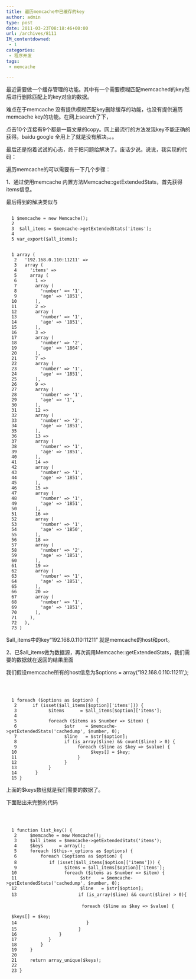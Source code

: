 ```yaml
---
title: 遍历memcache中已缓存的key
author: admin
type: post
date: 2011-03-23T08:18:46+00:00
url: /archives/8111
IM_contentdowned:
 - 1
categories:
 - 程序开发
tags:
 - memcache

---
```


最近需要做一个缓存管理的功能。其中有一个需要模糊匹配memcached的key然后进行删除匹配上的key对应的数据。


难点在于memcache 没有提供模糊匹配key删除缓存的功能，也没有提供遍历memcache key的功能。在网上search了下，


点击10个连接有9个都是一篇文章的copy。网上最流行的方法发现key不能正确的获得。baidu google 全用上了就是没有解决。。。


最后还是抱着试试的心态，终于把问题给解决了。废话少说。说说，我实现的代码：


遍历memcache的可以需要有一下几个步骤：


1、通过使用memcache 内置方法Memcache::getExtendedStats，首先获得items信息。


最后得到的解决类似与

```

  1 $memcache = new Memcache();
  2
  3  $all_items = $memcache->getExtendedStats('items');
  4
  5 var_export($all_items);

```

```

  1 array (
   2   '192.168.0.110:11211' =>
   3   array (
   4     'items' =>
   5     array (
   6       1 =>
   7       array (
   8         'number' => '1',
   9         'age' => '1851',
  10       ),
  11       2 =>
  12       array (
  13         'number' => '1',
  14         'age' => '1851',
  15       ),
  16       3 =>
  17       array (
  18         'number' => '2',
  19         'age' => '1864',
  20       ),
  21       7 =>
  22       array (
  23         'number' => '1',
  24         'age' => '1851',
  25       ),
  26       9 =>
  27       array (
  28         'number' => '1',
  29         'age' => '1',
  30       ),
  31       12 =>
  32       array (
  33         'number' => '2',
  34         'age' => '1851',
  35       ),
  36       13 =>
  37       array (
  38         'number' => '1',
  39         'age' => '1851',
  40       ),
  41       14 =>
  42       array (
  43         'number' => '1',
  44         'age' => '1851',
  45       ),
  46       15 =>
  47       array (
  48         'number' => '1',
  49         'age' => '1851',
  50       ),
  51       16 =>
  52       array (
  53         'number' => '1',
  54         'age' => '1850',
  55       ),
  56       18 =>
  57       array (
  58         'number' => '2',
  59         'age' => '1851',
  60       ),
  61       19 =>
  62       array (
  63         'number' => '1',
  64         'age' => '1851',
  65       ),
  66       20 =>
  67       array (
  68         'number' => '1',
  69         'age' => '1851',
  70       ),
  71     ),
  72   ),
  73 )

```

$all_items中的key“192.168.0.110:11211” 就是memcache的host和port。


2、已$all_items做为数据源，再次调用Memcache::getExtendedStats，我们需要的数据就在返回的结果里面


﻿我们假设memcache所有的host信息为$options = array(‘192.168.0.110:11211’,);


﻿


```

  1 foreach ($options as $option) {
   2      if (isset($all_items[$option]['items'])) {
   3            $items      = $all_items[$option]['items'];
   4
   5            foreach ($items as $number => $item) {
   6                  $str    = $memcache->getExtendedStats('cachedump', $number, 0);
   7                  $line   = $str[$option];
   8                  if (is_array($line) && count($line) > 0) {
   9                       foreach ($line as $key => $value) {
  10                            $keys[] = $key;
  11                       }
  12                  }
  13            }
  14       }
  15 }

```

上面的$keys数组就是我们需要的数据了。


﻿下面贴出来完整的代码


﻿


```

  1 function list_key() {
   2     $memcache = new Memcache();
   3     $all_items = $memcache->getExtendedStats('items');
   4     $keys      = array();
   5     foreach ($this->_options as $options) {
   6         foreach ($options as $option) {
   8         　　if (isset($all_items[$option]['items'])) {
   9                  $items = $all_items[$option]['items'];
  10                  foreach ($items as $number => $item) {
  11                        $str    = $memcache->getExtendedStats('cachedump', $number, 0);
  12                        $line   = $str[$option];
  13                    　　if (is_array($line) && count($line) > 0){

  　　　　　　　　　　　　　　　　foreach ($line as $key => $value) {

  $keys[] = $key;
  14                      　　 }
  15                    　　}
  16                }
  17            }
  18         }
  19     }
  20
  21     return array_unique($keys);
  22
  23 }

```

﻿